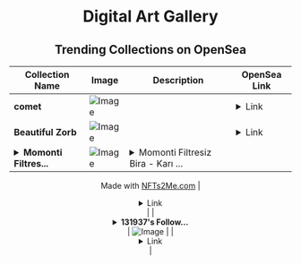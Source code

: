 <div align="center">

# Digital Art Gallery

## Trending Collections on OpenSea

| Collection Name                       | Image                                                                                     | Description                       | OpenSea Link                                                                                          |
|---------------------------------------|-------------------------------------------------------------------------------------------|-----------------------------------|--------------------------------------------------------------------------------------------------------|
| **comet** | ![Image](https://i.seadn.io/s/raw/files/a18f0e5390cb9faa38958d042ddfc6c6.jpg?w=500&auto=format?w=200&auto=format) |  | <details><summary>Link</summary>[comet](https://opensea.io/collection/comet-12)</details> |
| **Beautiful Zоrb** | ![Image](https://i.seadn.io/s/raw/files/56df66b52dd45b07bd60e9debefe5819.png?w=500&auto=format?w=200&auto=format) |  | <details><summary>Link</summary>[Beautiful Zоrb](https://opensea.io/collection/beautiful-zorb-9)</details> |
| **<details><summary>Momonti Filtres...</summary>Momonti Filtresiz</details>** | ![Image](https://i.seadn.io/s/raw/files/c9501ec550b7c0152dd0ae85d67097ef.jpg?w=500&auto=format?w=200&auto=format) | <details><summary>Momonti Filtresiz Bira - Karı ...</summary>Momonti Filtresiz Bira - Karı Gibi Bira - Kadıköy Birası Albayım Malbayım

Made with [NFTs2Me.com](https://nfts2me.com/)</details> | <details><summary>Link</summary>[Momonti Filtresiz](https://opensea.io/collection/momonti-filtresiz)</details> |
| **<details><summary>131937's Follow...</summary>131937's Follower</details>** | ![Image](https://i.seadn.io/s/raw/files/19f9f090920392cc3650cbdf4361755b.png?w=500&auto=format?w=200&auto=format) |  | <details><summary>Link</summary>[131937's Follower](https://opensea.io/collection/131937-s-follower)</details> |

</div>